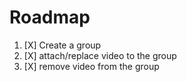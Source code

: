 # Roadmap
1. [X] Create a group
2. [X] attach/replace video to the group
3. [X] remove video from the group
